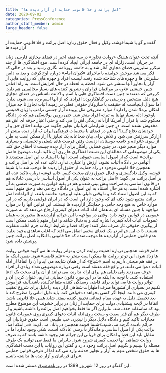 ```yaml
---
title: "اصل برائت و خلا قانونی حمایت از آزار دیده ها"
date: 2020-09-02
categories: PressConference
author_staff_member: admin
large_header: false
---
```






گفت و گو با شیما قوشه، وکیل و فعال حقوق زنان: اصل برائت و خلا قانونی حمایت از آزار دیده ها

آنچه تحت عنوان هشتگ «روایت تجاوز» در سه هفته اخیر در فضای مجازی فارسی زبان در جریان است، زلزله ای در جامعه ایرانی ایجاد کرده است. موج افشاگری ها از چند میکرو سلبریتی فضای مجازی آغاز شد و به جامعه روزنامه نگاری رسید و بعد در حالی که فکر می شد موجش خوابیده با ماجرای «کیوان امام» دوباره اوج گرفت و بعد به دامن سلبریتی ها و چهره های شناخته شده رفت. لیست افراد و چهره هایی که روایت هایی از آزار یا تجاوز آنها منتشر می شود، لحظه به لحظه در حال افزایش است. به راه افتادن چنین جنبشی علاوه بر موافقان فراوان و تشویق کننده های بسیار مخالفینی هم دارد. گروهی که معتقدند چنین دست افشاگری هایی با اسم و اکانت ناشناس در فضای مجازی هیچ دلیل مشخص و درستی بر گناهکاربودن افرادی که از آنها اسم برده می شود، ندارد. اما سوال اینجاست که حقیقت با سازوکار حقوقی فعلی در زمینه اثبات تجاوز تا چه میزان امکان برملا شدن را دارد؟ موارد معروفی مثل پرونده آزار جنسی ترامپ یا ژیان قمیشی باوجود ادله بسیار نهایتا به تبرئه افراد منجر شد. حتی رومن پولانسکی هم که در دادگاه محکوم شد، با فرار از آمریکا آزادانه زندگی اش را می کند و حتی اعتبار حرفه ای اش هم مخدوش نشده است. در چنین شرایطی قربانیان تجاوز چگونه می توانند احقاق حق و از خودشان دفاع کنند؟ آن هم در فضای با مختصات فرهنگی ایران که آزار دیده بیشتر از آزارگر سرزنش می شود و تلاش برای بیان شجاعانه یک تجاوز یا آزار ممکن است به طرد از سوی خانواده و جامعه دوستان، ازدست رفتن فرصت های شغلی و تحصیلی و بسیاری موارد دیگر منجر شود. در چنین فضایی راهکار برای آزار دیده چیست تا احقاق حق کند. یکی از موضوعاتی که مخالفان این دست افشاگری ها روی آن تاکید دارند، موضوع «اصل برائت» است که از اصول اساسی حقوقی است. آنها با استناد به این اصل معتقدند تا اتهامی در دادگاه اثبات نشود، ارزش و اعتباری ندارد. تاکید عده ای بر اصل برائت و همچنین خلا قانونی موجود در راه حمایت از حقوق آزاردیده ها موجب شد تا با شیما قوشه، وکیل دادگستری و فعال حقوق زنان صحبت کنیم. خانم قوشه درباره تاکید عده ای بر اصل برائت می گوید: «اصل برائت به عنوان یکی از اصول اساسی دادرسی عادلانه هم در قانون اساسی به صراحت پیش بینی شده و هم در بقیه قوانین به صورت ضمنی به آن اشاره شده است. به هر حال استناد به این اصول در دادگاه رخ می دهد و حق متهم است که به این اصول استناد کند و تا وقتی دلیلی علیه او وجود نداشته باشد، از الزامات اصل برائت منتفع شود. نکته ای که وجود دارد این است که در ایران قوانینی داریم که در این موارد خاص به هیچ وجه حامی و حمایتگر آزاردیده ها نیستند. این قوانین آنها را در موارد مواجهه با چنین مسئله ای به همان ادله اثبات دعوای کیفری ارجاع می دهد که به صورت عمومی در قوانین وجود دارد. وقتی در مواجهه با این جرائم آزاردیده ها مجبورند به همان عمومات اثبات ادله کیفری اشاره کنند و به دنبال شاهد و اقرار متهم باشند، ممکن است از پیگیری حقوقی کار صرف نظر کنند؛ چراکه فضا و شرایط ارتکاب جرم اغلب متفاوت هستند. ذات این جرائم در یک فضای مخفی اتفاق می افتد که اغلب شاهدی وجود ندارد. عدم قانون حمایتی از آزاردیده ها موجب شده که خلا قانونی با اتکا به اصل برائت چنین پوشش داده شود.

خانم قوشه همچنین درباره اهمیت روایت کردن و تواتر روایت ها می گوید:«وقتی روایت ها زیاد شود، این تواتر روایت ها ممکن است منجر به «علم قاضی» شود. ضمن اینکه ما در فقه هم مبحثی داریم به اسم «شیاع» که از همان شایعه می آید و آن را اتفاقا از ادله اثبات دعوا می دانند. در واقع فقه معتقد است وقتی درباره موضوعی تعداد زیادی از افراد حرف می زنند ولی دلیلی هم برای ارائه ندارند، می توانند از آن برای صحت یک ادعا استفاده کنند. با توجه به اینکه ما در این مورد قانون حمایتی نداریم، عنوان کردن آن و تواتر روایت ها می تواند برای قاضی رسیدگی کننده متقاعدکننده باشد.البته فراموش نکنیم در بسیاری از کشورها صرف اظهارات شفاهی آزار دیده را دلیل برای شروع تعقیب کیفری می دانند. اینجا اگر کسی بخواهد دادخواهی کند، باید دلیل اثباتی را مطرح کند تا بعد تحصیل دلیل به عهده مقام قضائی تحقیق کننده بیفتد. شاید همین خلا قانونی باشد. اتفاقا در لایحه پیشنهادی دولت برای حمایت از زنان در برابر خشونت این موضوع مطرح بود که متاسفانه حذف شد. بنابراین اگر ما فقط بخواهیم اصل برائت را داشته باشیم و از طرف دیگر هم آن قدر سفت و سخت روی ادله اثبات دعوای کیفری روی عمومات قانون مجازات تاکید کنیم و دادگاه دلایل دیگر را نپذیرد، خب طبیعی است حقوق قربانیان این جرائم نادیده گرفته می شود.»شیما قوشه همچنین در پایان می گوید: «در اینکه اصل برائت یکی از اصول اساسی و ماندگار دادرسی عادلانه است، شکی وجود ندارد اما در مقابل باید این فضا و امکان برای قربانی این جرائم هم وجود داشته باشد که به صرف روایت شفاهی آنها تعقیب کیفری شروع شود. بنابراین ما فقط نمی توانیم یک طرف مسئله را ببینیم و بگوییم اصل برائت وجود دارد و گفتن این روایات یا این دست افشاگری ها به حقوق شخص متهم به آزار و تجاوز خدشه وارد می کند اما از طرفی قوانین حمایتی برای قربانیان و آزار دیده ها نداشته باشیم».




این  گفتگو در روز 12 شهریور 1399 در <a href="https://www.magiran.com/article/4086379">روزنامه شرق</a> منتشر شده است .
